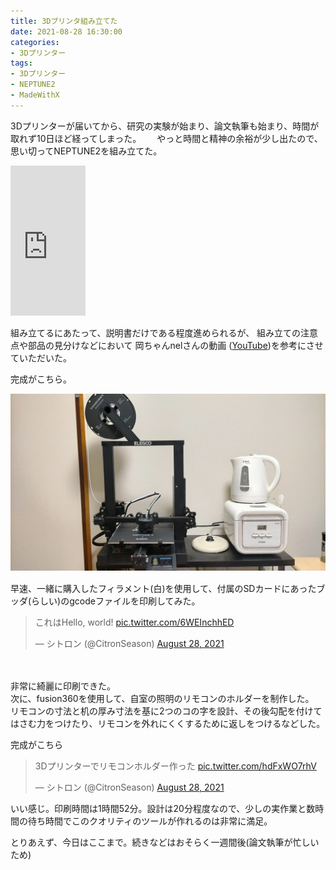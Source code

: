 ```yaml
---
title: 3Dプリンタ組み立てた
date: 2021-08-28 16:30:00
categories:
- 3Dプリンター
tags: 
- 3Dプリンター 
- NEPTUNE2
- MadeWithX 
---
```


3Dプリンターが届いてから、研究の実験が始まり、論文執筆も始まり、時間が取れず10日ほど経ってしまった。　　
やっと時間と精神の余裕が少し出たので、思い切ってNEPTUNE2を組み立てた。

<!-- more -->

<iframe style="width:120px;height:240px;" marginwidth="0" marginheight="0" scrolling="no" frameborder="0" src="https://rcm-fe.amazon-adsystem.com/e/cm?ref=tf_til&t=citronseason-22&m=amazon&o=9&p=8&l=as1&IS1=1&detail=1&asins=B0928PRRRH&linkId=10dfa19845cc911a32cc13caace75b8e&bc1=ffffff&amp;lt1=_blank&fc1=333333&lc1=0066c0&bg1=ffffff&f=ifr">
    </iframe>


組み立てるにあたって、説明書だけである程度進められるが、
組み立ての注意点や部品の見分けなどにおいて
岡ちゃんnelさんの動画 ([YouTube](https://youtu.be/mJUUwEvmGSU))を参考にさせていただいた。　　

完成がこちら。

![完成した3Dプリンター](https://raw.githubusercontent.com/CitronSeason/CitronSeason.github.io/main/media/210828001.jpeg)　　

早速、一緒に購入したフィラメント(白)を使用して、付属のSDカードにあったブッダ(らしい)のgcodeファイルを印刷してみた。

<blockquote class="twitter-tweet"><p lang="ja" dir="ltr">これはHello, world! <a href="https://t.co/6WEInchhED">pic.twitter.com/6WEInchhED</a></p>&mdash; シトロン (@CitronSeason) <a href="https://twitter.com/CitronSeason/status/1431505234321309696?ref_src=twsrc%5Etfw">August 28, 2021</a></blockquote> <script async src="https://platform.twitter.com/widgets.js" charset="utf-8"></script>　　

非常に綺麗に印刷できた。  
次に、fusion360を使用して、自室の照明のリモコンのホルダーを制作した。  
リモコンの寸法と机の厚み寸法を基に2つのコの字を設計、その後勾配を付けてはさむ力をつけたり、リモコンを外れにくくするために返しをつけるなどした。  

完成がこちら

<blockquote class="twitter-tweet"><p lang="ja" dir="ltr">3Dプリンターでリモコンホルダー作った <a href="https://t.co/hdFxWO7rhV">pic.twitter.com/hdFxWO7rhV</a></p>&mdash; シトロン (@CitronSeason) <a href="https://twitter.com/CitronSeason/status/1431503834849832962?ref_src=twsrc%5Etfw">August 28, 2021</a></blockquote> <script async src="https://platform.twitter.com/widgets.js" charset="utf-8"></script>


いい感じ。印刷時間は1時間52分。設計は20分程度なので、少しの実作業と数時間の待ち時間でこのクオリティのツールが作れるのは非常に満足。  

とりあえず、今日はここまで。続きなどはおそらく一週間後(論文執筆が忙しいため)